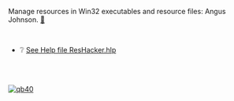 Manage resources in Win32 executables and resource files: Angus Johnson. [🙋]

[🙋]: https://github.com/qb40/resource-hacker

<br>

- ❔ [See Help file ResHacker.hlp](ResHacker/index.html)

<br>
<br>


[![qb40](https://i.imgur.com/xAWLn0I.jpg)](https://qb40.github.io)
